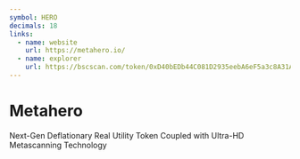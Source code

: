 ```yaml
---
symbol: HERO
decimals: 18
links:
  - name: website
    url: https://metahero.io/
  - name: explorer
    url: https://bscscan.com/token/0xD40bEDb44C081D2935eebA6eF5a3c8A31A1bBE13
---
```


# Metahero

Next-Gen Deflationary Real Utility Token Coupled with Ultra-HD Metascanning Technology
